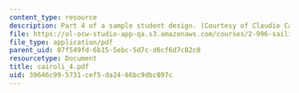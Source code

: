 ```yaml
---
content_type: resource
description: Part 4 of a sample student design. (Courtesy of Claudio Cairoli.)
file: https://ol-ocw-studio-app-qa.s3.amazonaws.com/courses/2-996-sailing-yacht-design-13-734-fall-2003/39646c995731cef5da2466bc9dbc097c_cairoli_4.pdf
file_type: application/pdf
parent_uid: 07f549fd-6b15-5ebc-5d7c-d6cf6d7c82c0
resourcetype: Document
title: cairoli_4.pdf
uid: 39646c99-5731-cef5-da24-66bc9dbc097c
---
```

